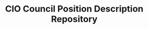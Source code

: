 ---
title: CIO Council Position Description Repository
description: CIO Council Position Description Repository
external_url: community.max.gov/pages/viewpage.action?pageId=2337596774
filters: website workforce
---